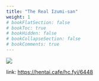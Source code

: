 ```yaml
---
title: "The Real Izumi-san"
weight: 1
# bookFlatSection: false
# bookToc: true
# bookHidden: false
# bookCollapseSection: false
# bookComments: true
---
```


![](https://cdn.jsdelivr.net/gh/reiuyfan/imagehosting@main/blog/20210115155145005.jpg)

link: <https://hentai.cafe/hc.fyi/6448>